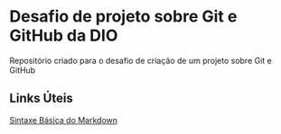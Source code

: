 # Desafio de projeto sobre Git e GitHub da DIO
Repositório criado para o desafio de criação de um projeto sobre Git e GitHub

## Links Úteis
[Sintaxe Básica do Markdown](https://www.markdownguide.org/)
